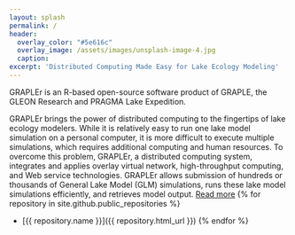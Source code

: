 ```yaml
---
layout: splash
permalink: /
header:
  overlay_color: "#5e616c"
  overlay_image: /assets/images/unsplash-image-4.jpg
  caption:
excerpt: 'Distributed Computing Made Easy for Lake Ecology Modeling'
---
```

GRAPLEr is an R-based open-source software product of GRAPLE, the GLEON Research and PRAGMA Lake Expedition.

GRAPLEr brings the power of distributed computing to the fingertips of lake ecology modelers. While it is relatively easy to run one lake model simulation on a personal computer, it is more difficult to execute multiple simulations, which requires additional computing and human resources. To overcome this problem, GRAPLEr, a distributed computing system, integrates and applies overlay virtual network, high-throughput computing, and Web service technologies. GRAPLEr allows submission of hundreds or thousands of General Lake Model (GLM) simulations, runs these lake model simulations efficiently, and retrieves model output.
[Read more](about)
{% for repository in site.github.public_repositories %}
  * [{{ repository.name }}]({{ repository.html_url }})
{% endfor %}

